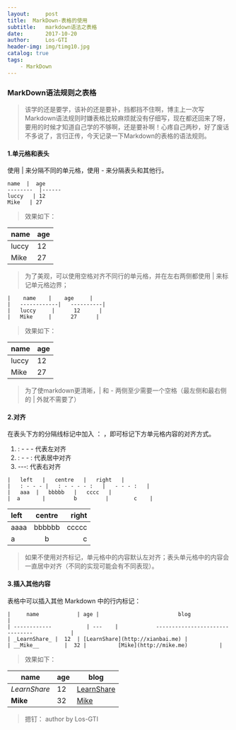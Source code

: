 ```yaml
---
layout:     post
title:  MarkDown-表格的使用
subtitle:   markdown语法之表格
date:       2017-10-20
author:     Los-GTI
header-img: img/timg10.jpg
catalog: true
tags:
    - MarkDown
---
```

### MarkDown语法规则之表格

> 该学的还是要学，该补的还是要补，挡都挡不住啊，博主上一次写Markdown语法规则时嫌表格比较麻烦就没有仔细写，现在都还回来了呀，要用的时候才知道自己学的不够啊，还是要补啊！心疼自己两秒，好了废话不多说了，言归正传，今天记录一下Markdown的表格的语法规则。

#### 1.单元格和表头
使用 | 来分隔不同的单元格，使用 - 来分隔表头和其他行。

```
name  |  age 
--------  |------
luccy   | 12
Mike   | 27
```
> 效果如下：

name  |  age 
--------  |------
luccy   | 12
Mike   | 27

> 为了美观，可以使用空格对齐不同行的单元格，并在左右两侧都使用 | 来标记单元格边界；

```
|    name    |    age     |
|   ------------|   ----------|
|   luccy     |      12      |
|   Mike     |      27      |
```
> 效果如下：

|    name    |    age     |
|   ---------    |   --------- |
|   luccy     |      12      |
|   Mike     |      27      |

>为了使markdown更清晰，| 和 -  两侧至少需要一个空格（最左侧和最右侧的 | 外就不需要了）

#### 2.对齐
在表头下方的分隔线标记中加入 ： ，即可标记下方单元格内容的对齐方式。
1. : - - -      代表左对齐
2. : - -  :     代表居中对齐
3.  ---:     代表右对齐

```
|   left   |   centre   |   right   |
|   : - - - |   : - - - - :   |   - - - :   |
|   aaa  |   bbbbb   |   cccc   |
|  a       |         b         |        c    |
```

|   left   |   centre   |   right   |
|   :---   |   :----:   |   ----:   |
|   aaaa   |   bbbbbb   |   ccccc   |
|   a       |   b        |   c       |

> 如果不使用对齐标记，单元格中的内容默认左对齐；表头单元格中的内容会一直居中对齐（不同的实现可能会有不同表现）。

#### 3.插入其他内容
表格中可以插入其他 Markdown 中的行内标记：

```
|     name            | age |                         blog                                |
| ------------           | ---    |            -------------------------------            |
| _LearnShare_ |  12  | [LearnShare](http://xianbai.me) |
| __Mike__        |  32 |          [Mike](http://mike.me)          |
```
> 效果如下：

|     name            | age |                         blog                                |
| ------------           | ---    |            -------------------------------            |
| _LearnShare_ |  12  | [LearnShare](http://xianbai.me) |
| __Mike__        |  32 |          [Mike](http://mike.me)          |

> 摁钉： author  by Los-GTI
